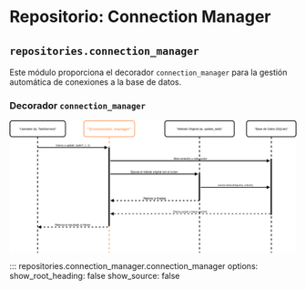 # Repositorio: Connection Manager

## `repositories.connection_manager`

Este módulo proporciona el decorador `connection_manager` para la gestión automática de conexiones a la base de datos.

### Decorador `connection_manager`

<p align="center">
    <img src="/images/connection_manager.svg"
        alt="Diagrama UML @connection_manager"
        width="700" align="center"/>
</p>

::: repositories.connection_manager.connection_manager
    options:
        show_root_heading: false
        show_source: false
